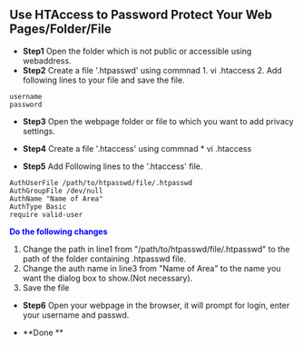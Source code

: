 ## Use HTAccess to Password Protect Your Web Pages/Folder/File

* **Step1**  Open the folder which is not public or accessible using webaddress.
* **Step2**  Create a file '.htpasswd' using commnad 
           1.  vi .htaccess
           2.  Add following lines to your file and save the file.

```
username
password
```

* **Step3** Open the webpage folder or file to which you want to add privacy settings.
* **Step4** Create a file '.htaccess' using commnad 
           * vi .htaccess
           
* **Step5** Add Following lines to the '.htaccess' file.
```
AuthUserFile /path/to/htpasswd/file/.htpasswd
AuthGroupFile /dev/null
AuthName "Name of Area"
AuthType Basic
require valid-user
```
**<span style="color:blue">Do the following changes</span>**
1. Change the path in line1  from "/path/to/htpasswd/file/.htpasswd" to the path of the folder containing .htpasswd file.
2. Change the auth name in line3 from "Name of Area" to the name you want the dialog box to show.(Not necessary).
3. Save the file
      
* **Step6** Open your webpage in the browser, it will prompt for login, enter your username and passwd. 

* **Done **
          


   


